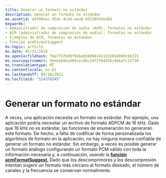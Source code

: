 ```yaml
---
title: Generar un formato no estándar
description: Generar un formato no estándar
ms.assetid: e9f80aec-d5dc-4c44-aea0-95220542e48d
keywords:
- Administrador de compresión de audio (ACM), formatos no estándar
- ACM (administrador de compresión de audio), formatos no estándar
- Ejemplos de ACM, formatos no estándar
- Función acmFormatSuggest
ms.topic: article
ms.date: 05/31/2018
ms.openlocfilehash: f6e775fb09f926e0380b8141101b816b0dcbb221
ms.sourcegitcommit: 9eebab0ead09cecdbc24f5f84d56c8b6a7c22736
ms.translationtype: MT
ms.contentlocale: es-ES
ms.lasthandoff: 09/10/2021
ms.locfileid: "124370345"
---
```

# <a name="generating-a-nonstandard-format"></a>Generar un formato no estándar

A veces, una aplicación necesita un formato no estándar. Por ejemplo, una aplicación podría necesitar un archivo de formato ADPCM de 16 kHz. Dado que 16 kHz no es estándar, las funciones de enumeración no generarán este formato. De hecho, a falta de codificar de forma personalizada los algoritmos de formato en la aplicación, no hay ninguna manera confiable de generar un formato no estándar. Sin embargo, a veces es posible generar un formato análogo configurando un formato PCM válido con toda la información necesaria y, a continuación, usando la [**función acmFormatSuggest.**](/windows/desktop/api/Msacm/nf-msacm-acmformatsuggest) Dado que los descomprimores y los descompresión intentan sugerir un formato más cercano al formato deseado, el número de canales y la frecuencia se conservan normalmente.

 

 




